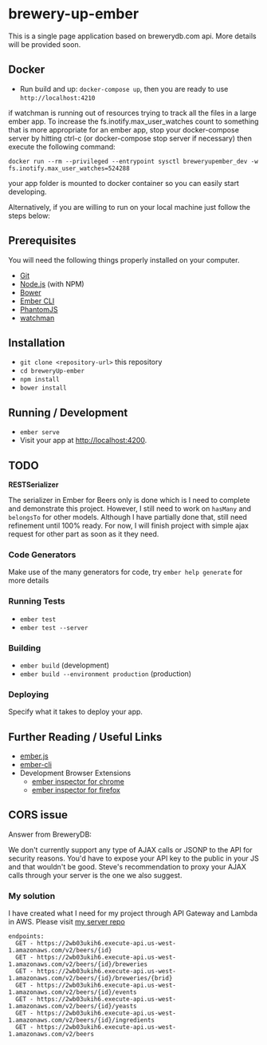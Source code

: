 # brewery-up-ember

This is a single page application based on brewerydb.com api. 
More details will be provided soon. 

## Docker

* Run build and up: `docker-compose up`, then you are ready to use `http://localhost:4210`

if watchman is running out of resources trying to track all the files in a large ember app. To increase the fs.inotify.max_user_watches count to something that is more appropriate for an ember app, stop your docker-compose server by hitting ctrl-c (or docker-compose stop server if necessary) then execute the following command:
````commandline
docker run --rm --privileged --entrypoint sysctl breweryupember_dev -w fs.inotify.max_user_watches=524288
````
your app folder is mounted to docker container so you can easily start developing. 

Alternatively, if you are willing to run on your local machine just follow the steps below:

## Prerequisites

You will need the following things properly installed on your computer.

* [Git](https://git-scm.com/)
* [Node.js](https://nodejs.org/) (with NPM)
* [Bower](https://bower.io/)
* [Ember CLI](https://ember-cli.com/)
* [PhantomJS](http://phantomjs.org/)
* [watchman](https://facebook.github.io/watchman/docs/install.html)

## Installation

* `git clone <repository-url>` this repository
* `cd breweryUp-ember`
* `npm install`
* `bower install`

## Running / Development

* `ember serve`
* Visit your app at [http://localhost:4200](http://localhost:4200).

## TODO

**RESTSerializer**

The serializer in Ember for Beers only is done which is I need to complete and demonstrate this project.
However, I still need to work on `hasMany` and `belongsTo` for other models. 
Although I have partially done that, still need refinement until 100% ready. 
For now, I will finish project with simple ajax request for other part as soon as it they need. 


### Code Generators

Make use of the many generators for code, try `ember help generate` for more details

### Running Tests

* `ember test`
* `ember test --server`

### Building

* `ember build` (development)
* `ember build --environment production` (production)

### Deploying

Specify what it takes to deploy your app.

## Further Reading / Useful Links

* [ember.js](http://emberjs.com/)
* [ember-cli](https://ember-cli.com/)
* Development Browser Extensions
  * [ember inspector for chrome](https://chrome.google.com/webstore/detail/ember-inspector/bmdblncegkenkacieihfhpjfppoconhi)
  * [ember inspector for firefox](https://addons.mozilla.org/en-US/firefox/addon/ember-inspector/)


## CORS issue
Answer from BreweryDB:

We don't currently support any type of AJAX calls or JSONP to the API for security reasons. You'd have to expose your API key to the public in your JS and that wouldn't be good.  Steve's recommendation to proxy your AJAX calls through your server is the one we also suggest.

### My solution 
I have created what I need for my project through API Gateway and Lambda in AWS. Please visit [my server repo](https://github.com/mhadaily/breweryUp-Node-Lambda)
```commandline
endpoints:
  GET - https://2wb03ukih6.execute-api.us-west-1.amazonaws.com/v2/beers/{id}
  GET - https://2wb03ukih6.execute-api.us-west-1.amazonaws.com/v2/beers/{id}/breweries
  GET - https://2wb03ukih6.execute-api.us-west-1.amazonaws.com/v2/beers/{id}/breweries/{brid}
  GET - https://2wb03ukih6.execute-api.us-west-1.amazonaws.com/v2/beers/{id}/events
  GET - https://2wb03ukih6.execute-api.us-west-1.amazonaws.com/v2/beers/{id}/yeasts
  GET - https://2wb03ukih6.execute-api.us-west-1.amazonaws.com/v2/beers/{id}/ingredients
  GET - https://2wb03ukih6.execute-api.us-west-1.amazonaws.com/v2/beers
```
